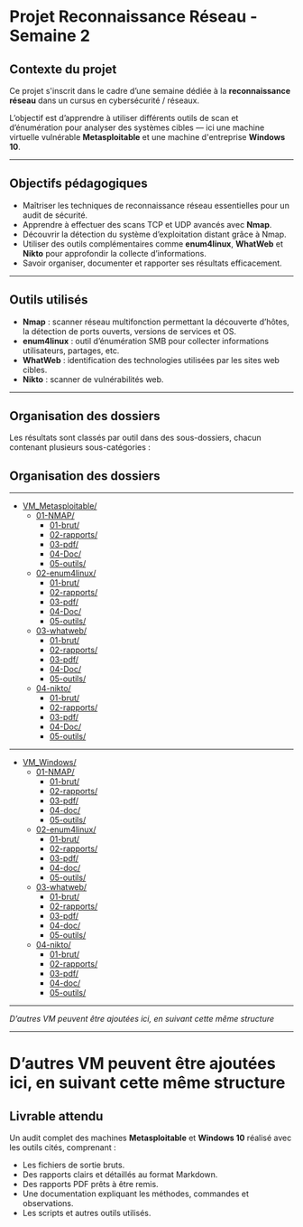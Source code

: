 # Projet Reconnaissance Réseau - Semaine 2

## Contexte du projet

Ce projet s'inscrit dans le cadre d’une semaine dédiée à la **reconnaissance réseau** dans un cursus en cybersécurité / réseaux.

L’objectif est d’apprendre à utiliser différents outils de scan et d’énumération pour analyser des systèmes cibles — ici une machine virtuelle vulnérable **Metasploitable** et une machine d'entreprise **Windows 10**.

---

## Objectifs pédagogiques

- Maîtriser les techniques de reconnaissance réseau essentielles pour un audit de sécurité.
- Apprendre à effectuer des scans TCP et UDP avancés avec **Nmap**.
- Découvrir la détection du système d’exploitation distant grâce à Nmap.
- Utiliser des outils complémentaires comme **enum4linux**, **WhatWeb** et **Nikto** pour approfondir la collecte d’informations.
- Savoir organiser, documenter et rapporter ses résultats efficacement.

---

## Outils utilisés

- **Nmap** : scanner réseau multifonction permettant la découverte d’hôtes, la détection de ports ouverts, versions de services et OS.
- **enum4linux** : outil d’énumération SMB pour collecter informations utilisateurs, partages, etc.
- **WhatWeb** : identification des technologies utilisées par les sites web cibles.
- **Nikto** : scanner de vulnérabilités web.

---

## Organisation des dossiers

Les résultats sont classés par outil dans des sous-dossiers, chacun contenant plusieurs sous-catégories :

## Organisation des dossiers

---
- [VM_Metasploitable/](./VM_Metasploitable)
  - [01-NMAP/](./VM_Metasploitable/01-NMAP)
    - [01-brut/](./VM_Metasploitable/01-NMAP/01-brut)
    - [02-rapports/](./VM_Metasploitable/01-NMAP/02-rapports)
    - [03-pdf/](./VM_Metasploitable/01-NMAP/03-pdf)
    - [04-Doc/](./VM_Metasploitable/01-NMAP/04-Doc)
    - [05-outils/](./VM_Metasploitable/01-NMAP/05-outils)
  - [02-enum4linux/](./VM_Metasploitable/02-enum4linux)
    - [01-brut/](./VM_Metasploitable/02-enum4linux/01-brut)
    - [02-rapports/](./VM_Metasploitable/02-enum4linux/02-rapports)
    - [03-pdf/](./VM_Metasploitable/02-enum4linux/03-pdf)
    - [04-Doc/](./VM_Metasploitable/02-enum4linux/04-Doc)
    - [05-outils/](./VM_Metasploitable/02-enum4linux/05-outils)
  - [03-whatweb/](./VM_Metasploitable/03-whatweb)
    - [01-brut/](./VM_Metasploitable/03-whatweb/01-brut)
    - [02-rapports/](./VM_Metasploitable/03-whatweb/02-rapports)
    - [03-pdf/](./VM_Metasploitable/03-whatweb/03-pdf)
    - [04-Doc/](./VM_Metasploitable/03-whatweb/04-Doc)
    - [05-outils/](./VM_Metasploitable/03-whatweb/05-outils)
  - [04-nikto/](./VM_Metasploitable/04-nikto)
    - [01-brut/](./VM_Metasploitable/04-nikto/01-brut)
    - [02-rapports/](./VM_Metasploitable/04-nikto/02-rapports)
    - [03-pdf/](./VM_Metasploitable/04-nikto/03-pdf)
    - [04-Doc/](./VM_Metasploitable/04-nikto/04-Doc)
    - [05-outils/](./VM_Metasploitable/04-nikto/05-outils)
---
- [VM_Windows/](./VM_Windows)
  - [01-NMAP/](./VM_Windows/01-NMAP)
    - [01-brut/](./VM_Windows/01-NMAP/01-brut)
    - [02-rapports/](./VM_Windows/01-NMAP/02-rapports)
    - [03-pdf/](./VM_Windows/01-NMAP/03-pdf)
    - [04-doc/](./VM_Windows/01-NMAP/04-doc)
    - [05-outils/](./VM_Windows/01-NMAP/05-outils)
  - [02-enum4linux/](./VM_Windows/02-enum4linux)
    - [01-brut/](./VM_Windows/02-enum4linux/01-brut)
    - [02-rapports/](./VM_Windows/02-enum4linux/02-rapports)
    - [03-pdf/](./VM_Windows/02-enum4linux/03-pdf)
    - [04-doc/](./VM_Windows/02-enum4linux/04-doc)
    - [05-outils/](./VM_Windows/02-enum4linux/05-outils)
  - [03-whatweb/](./VM_Windows/03-whatweb)
    - [01-brut/](./VM_Windows/03-whatweb/01-brut)
    - [02-rapports/](./VM_Windows/03-whatweb/02-rapports)
    - [03-pdf/](./VM_Windows/03-whatweb/03-pdf)
    - [04-doc/](./VM_Windows/03-whatweb/04-doc)
    - [05-outils/](./VM_Windows/03-whatweb/05-outils)
  - [04-nikto/](./VM_Windows/04-nikto)
    - [01-brut/](./VM_Windows/04-nikto/01-brut)
    - [02-rapports/](./VM_Windows/04-nikto/02-rapports)
    - [03-pdf/](./VM_Windows/04-nikto/03-pdf)
    - [04-doc/](./VM_Windows/04-nikto/04-doc)
    - [05-outils/](./VM_Windows/04-nikto/05-outils)
---

*D’autres VM peuvent être ajoutées ici, en suivant cette même structure*

---



# D’autres VM peuvent être ajoutées ici, en suivant cette même structure

## Livrable attendu

Un audit complet des machines **Metasploitable** et **Windows 10** réalisé avec les outils cités, comprenant :

- Les fichiers de sortie bruts.
- Des rapports clairs et détaillés au format Markdown.
- Des rapports PDF prêts à être remis.
- Une documentation expliquant les méthodes, commandes et observations.
- Les scripts et autres outils utilisés.